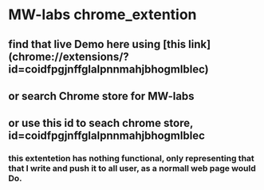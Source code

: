 # MW-labs chrome_extention

## find that live Demo here using [this link] (chrome://extensions/?id=coidfpgjnffglalpnnmahjbhogmlblec)
## or search Chrome store for MW-labs
## or use this id to seach chrome store, id=coidfpgjnffglalpnnmahjbhogmlblec
### this extentetion has nothing functional, only representing that that I write and push it to all user, as a normall web page would Do.
